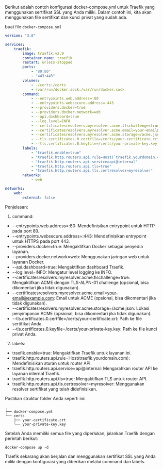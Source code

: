 Berikut adalah contoh konfigurasi docker-compose.yml untuk Traefik yang
menggunakan sertifikat SSL yang Anda miliki. Dalam contoh ini, kita akan
menggunakan file sertifikat dan kunci privat yang sudah ada.

buat file `docker-compose.yml`

```yaml
version: "3.8"

services:
    traefik:
        image: traefik:v2.9
        container_name: traefik
        restart: unless-stopped
        ports:
            - "80:80"
            - "443:443"
        volumes:
            - ./certs:/certs
            - /var/run/docker.sock:/var/run/docker.sock
        command:
            - --entrypoints.web.address=:80
            - --entrypoints.websecure.address=:443
            - --providers.docker=true
            - --providers.docker.network=web
            - --api.dashboard=true
            - --log.level=INFO
            - --certificatesresolvers.myresolver.acme.tlschallenge=true
            - --certificatesresolvers.myresolver.acme.email=your-email@example.com
            - --certificatesresolvers.myresolver.acme.storage=/acme.json
            - --tls.certificates.0.certfile=/certs/your-certificate.crt
            - --tls.certificates.0.keyfile=/certs/your-private-key.key
        labels:
            - "traefik.enable=true"
            - "traefik.http.routers.api.rule=Host(`traefik.yourdomain.com`)"
            - "traefik.http.routers.api.service=api@internal"
            - "traefik.http.routers.api.tls=true"
            - "traefik.http.routers.api.tls.certresolver=myresolver"
        networks:
            - web

networks:
    web:
        external: false
```

Penjelasan:

1. command:

- --entrypoints.web.address=:80: Mendefinisikan entrypoint untuk HTTP pada
  port 80.
- --entrypoints.websecure.address=:443: Mendefinisikan entrypoint untuk HTTPS
  pada port 443.
- --providers.docker=true: Mengaktifkan Docker sebagai penyedia layanan.
- --providers.docker.network=web: Menggunakan jaringan web untuk layanan Docker.
- --api.dashboard=true: Mengaktifkan dashboard Traefik.
- --log.level=INFO: Mengatur level logging ke INFO.
- --certificatesresolvers.myresolver.acme.tlschallenge=true: Mengaktifkan ACME
  dengan TLS-ALPN-01 challenge (opsional, bisa dikomentari jika tidak
  digunakan).
- --certificatesresolvers.myresolver.acme.email=your-email@example.com: Email
  untuk ACME (opsional, bisa dikomentari jika tidak digunakan).
- --certificatesresolvers.myresolver.acme.storage=/acme.json: Lokasi penyimpanan
  ACME (opsional, bisa dikomentari jika tidak digunakan).
- --tls.certificates.0.certfile=/certs/your-certificate.crt: Path ke file
  sertifikat Anda.
- --tls.certificates.0.keyfile=/certs/your-private-key.key: Path ke file kunci
  privat Anda.

2. labels:

- traefik.enable=true: Mengaktifkan Traefik untuk layanan ini.
- traefik.http.routers.api.rule=Host(traefik.yourdomain.com): Mendefinisikan
  aturan untuk router API.
- traefik.http.routers.api.service=api@internal: Mengarahkan router API ke
  layanan internal Traefik.
- traefik.http.routers.api.tls=true: Mengaktifkan TLS untuk router API.
- traefik.http.routers.api.tls.certresolver=myresolver: Menggunakan resolver
  sertifikat yang telah didefinisikan.

Pastikan struktur folder Anda seperti ini:

```
.
├── docker-compose.yml
└── certs
    ├── your-certificate.crt
    └── your-private-key.key
```

Setelah Anda memiliki semua file yang diperlukan, jalankan Traefik dengan
perintah berikut:

```
docker-compose up -d
```

Traefik sekarang akan berjalan dan menggunakan sertifikat SSL yang Anda miliki
dengan konfigurasi yang diberikan melalui command dan labels.
